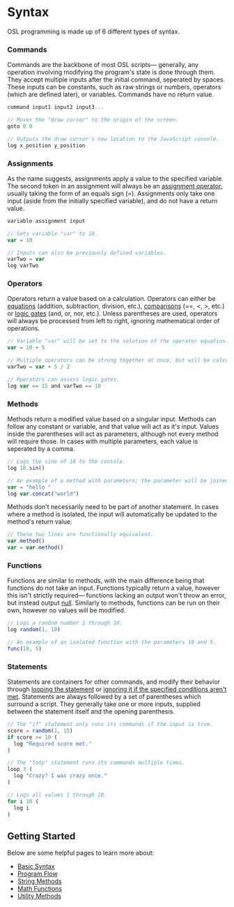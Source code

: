 # Syntax

OSL programming is made up of 6 different types of syntax.

### Commands

Commands are the backbone of most OSL scripts— generally, any operation involving modifying the program's state is done through them. They accept multiple inputs after the initial command, seperated by spaces. These inputs can be constants, such as raw strings or numbers, operators (which are defined later), or variables. Commands have no return value.
```javascript
command input1 input2 input3...
```
```javascript
// Moves the "draw cursor" to the origin of the screen.
goto 0 0

// Outputs the draw cursor's new location to the JavaScript console.
log x_position y_position
```

### Assignments

As the name suggests, assignments apply a value to the specified variable. The second token in an assignment will always be an [assignment operator](/basics/assignment-operators.md), usually taking the form of an equals sign (=). Assignments only take one input (aside from the initially specified variable), and do not have a return value.

```javascript
variable assignment input
```
```javascript
// Sets variable "var" to 10.
var = 10

// Inputs can also be previously defined variables.
varTwo = var
log varTwo
```

### Operators

Operators return a value based on a calculation. Operators can either be [equations](/operators/mathematical-usage.md) (addition, subtraction, division, etc.), [comparisons](/operators/comparative-operators.md) (==, <, >, etc.) or [logic gates](/operators/logical-operators.md) (and, or, nor, etc.). Unless parentheses are used, operators will always be processed from left to right, ignoring mathematical order of operations.

```javascript
// Variable "var" will be set to the solution of the operator equation.
var = 10 + 5

// Multiple operators can be strung together at once, but will be calculated left to right.
varTwo = var + 5 / 2

// Operators can assess logic gates.
log var == 15 and varTwo == 10
```

### Methods

Methods return a modified value based on a singular input. Methods can follow any constant or variable, and that value will act as it's input. Values inside the parentheses will act as parameters, although not every method will require those. In cases with multiple parameters, each value is seperated by a comma.

```javascript
// Logs the sine of 10 to the console.
log 10.sin()

// An example of a method with parameters; the parameter will be joined with the input.
var = "hello "
log var.concat("world")
```

Methods don't necessarily need to be part of another statement. In cases where a method is isolated, the input will automatically be updated to the method's return value.

```javascript
// These two lines are functionally equivalent.
var.method()
var = var.method()
```

### Functions

Functions are similar to methods, with the main difference being that functions do not take an input. Functions typically return a value, however this isn't strictly required— functions lacking an output won't throw an error, but instead output [null](/basics/types.md#null). Similarly to methods, functions can be run on their own, however no values will be modified.

```javascript
// Logs a random number 1 through 10.
log random(1, 10)

// An example of an isolated function with the parameters 10 and 5.
func(10, 5)
```

### Statements

Statements are containers for other commands, and modify their behavior through [looping the statement](/program-flow/iteration.md) or [ignoring it if the specified conditions aren't met](/program-flow/if-statements.md). Statements are always followed by a set of parentheses which surround a script. They generally take one or more inputs, supplied between the statement itself and the opening parenthesis.


```javascript
// The "if" statement only runs its commands if the input is true.
score = random(1, 15)
if score >= 10 (
  log "Required score met."
)

// The "loop" statement runs its commands multiple times.
loop 3 (
  log "Crazy? I was crazy once."
)

// Logs all values 1 through 10.
for i 10 (
  log i
)
```

## Getting Started

Below are some helpful pages to learn more about:
- [Basic Syntax](basics/types.md)
- [Program Flow](program-flow/if-statements/README.md)
- [String Methods](methods/strings/README.md)
- [Math Functions](functions/math/README.md)
- [Utility Methods](methods/utilities/README.md)
